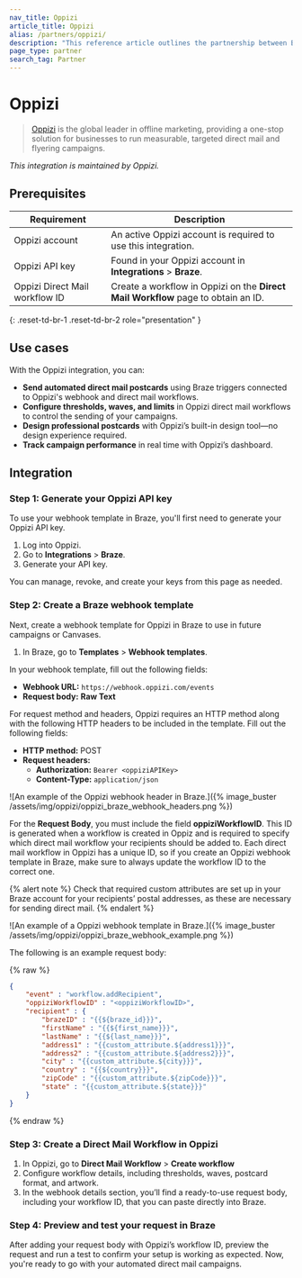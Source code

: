 ```yaml
---
nav_title: Oppizi
article_title: Oppizi 
alias: /partners/oppizi/
description: "This reference article outlines the partnership between Braze and Oppizi."
page_type: partner
search_tag: Partner
---
```


# Oppizi

> [Oppizi](https://www.oppizi.com/) is the global leader in offline marketing, providing a one-stop solution for businesses to run measurable, targeted direct mail and flyering campaigns.

_This integration is maintained by Oppizi._

## Prerequisites

| Requirement                    | Description                                                                   |
| ------------------------------ | ----------------------------------------------------------------------------- |
| Oppizi account                 | An active Oppizi account is required to use this integration.                 |
| Oppizi API key                 | Found in your Oppizi account in **Integrations** > **Braze**.                |
| Oppizi Direct Mail workflow ID | Create a workflow in Oppizi on the **Direct Mail Workflow** page to obtain an ID. |
{: .reset-td-br-1 .reset-td-br-2 role="presentation" }

## Use cases

With the Oppizi integration, you can:

* **Send automated direct mail postcards** using Braze triggers connected to Oppizi's webhook and direct mail workflows.
* **Configure thresholds, waves, and limits** in Oppizi direct mail workflows to control the sending of your campaigns.
* **Design professional postcards** with Oppizi’s built-in design tool—no design experience required.
* **Track campaign performance** in real time with Oppizi’s dashboard.

## Integration

### Step 1: Generate your Oppizi API key 

To use your webhook template in Braze, you'll first need to generate your Oppizi API key.

1. Log into Oppizi.
2. Go to **Integrations** > **Braze**.
3. Generate your API key.

You can manage, revoke, and create your keys from this page as needed.

### Step 2: Create a Braze webhook template

Next, create a webhook template for Oppizi in Braze to use in future campaigns or Canvases.

1. In Braze, go to **Templates** > **Webhook templates**.

In your webhook template, fill out the following fields:

- **Webhook URL:** ```https://webhook.oppizi.com/events```
- **Request body:** **Raw Text**

For request method and headers, Oppizi requires an HTTP method along with the following HTTP headers to be included in the template. Fill out the following fields:

- **HTTP method:** POST
- **Request headers:**
  - **Authorization:** `Bearer <oppiziAPIKey>`
  - **Content-Type:** `application/json`

![An example of the Oppizi webhook header in Braze.]({% image_buster /assets/img/oppizi/oppizi_braze_webhook_headers.png %})

For the **Request Body**, you must include the field **oppiziWorkflowID**. This ID is generated when a workflow is created in Oppiz and is required to specify which direct mail workflow your recipients should be added to. Each direct mail workflow in Oppizi has a unique ID, so if you create an Oppizi webhook template in Braze, make sure to always update the workflow ID to the correct one.

{% alert note %}
Check that required custom attributes are set up in your Braze account for your recipients’ postal addresses, as these are necessary for sending direct mail.
{% endalert %}

![An example of a Oppizi webhook template in Braze.]({% image_buster /assets/img/oppizi/oppizi_braze_webhook_example.png %})

The following is an example request body:

{% raw %}
```json
{
    "event" : "workflow.addRecipient",
    "oppiziWorkflowID" : "<oppiziWorkflowID>",
    "recipient" : {
        "brazeID" : "{{${braze_id}}}",
        "firstName" : "{{${first_name}}}",
        "lastName" : "{{${last_name}}}",
        "address1" : "{{custom_attribute.${address1}}}",
        "address2" : "{{custom_attribute.${address2}}}",
        "city" : "{{custom_attribute.${city}}}",
        "country" : "{{${country}}}",
        "zipCode" : "{{custom_attribute.${zipCode}}}",
        "state" : "{{custom_attribute.${state}}}"
    }
}
```
{% endraw %}

### Step 3: Create a Direct Mail Workflow in Oppizi

1. In Oppizi, go to **Direct Mail Workflow** > **Create workflow**
2. Configure workflow details, including thresholds, waves, postcard format, and artwork.
3. In the webhook details section, you’ll find a ready-to-use request body, including your workflow ID, that you can paste directly into Braze.

### Step 4: Preview and test your request in Braze

After adding your request body with Oppizi’s workflow ID, preview the request and run a test to confirm your setup is working as expected. Now, you're ready to go with your automated direct mail campaigns.
